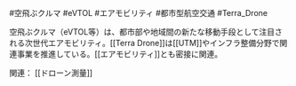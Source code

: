 #空飛ぶクルマ #eVTOL #エアモビリティ #都市型航空交通 #Terra_Drone

空飛ぶクルマ（eVTOL等）は、都市部や地域間の新たな移動手段として注目される次世代エアモビリティ。[[Terra Drone]]は[[UTM]]やインフラ整備分野で関連事業を推進している。[[エアモビリティ]]とも密接に関連。

関連：
[[ドローン測量]]